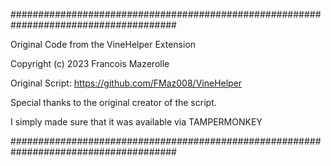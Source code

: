 ######################################################################################

Original Code from the VineHelper Extension

Copyright (c) 2023 Francois Mazerolle

Original Script: https://github.com/FMaz008/VineHelper

Special thanks to the original creator of the script.

I simply made sure that it was available via TAMPERMONKEY

######################################################################################
